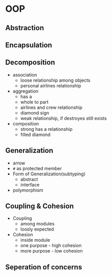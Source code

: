 # OOP
## Abstraction
## Encapsulation
## Decomposition
 - association
   - loose relationship among objects
   - personal airlines relationship
 - aggregation
   - has a
   - whole to part  
   - airlines and crew relationship 
   - diamond sign
   - weak relationship, if destroyes still exists
 - composition
   - strong has a relationship
   - filled diamond
## Generalization
 - arrow
 - `#` as protected member
 - Form of Generalization(subtyping)
   - abstract
   - interface
 - polymorphism
## Coupling & Cohesion
 - Coupling
   - among modules
   - loosly expected
 - Cohesion
   - inside module
   - one purpose - high cohesion
   - more purpose - low cohesion
## Seperation of concerns
